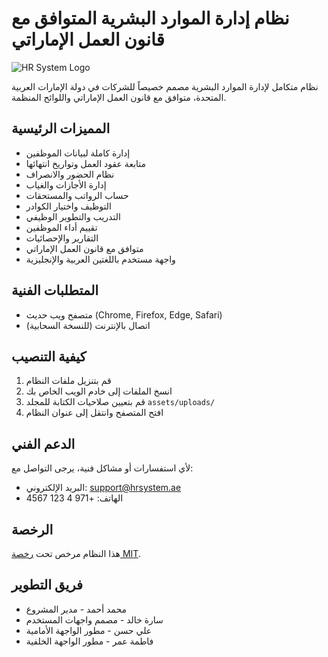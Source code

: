 # نظام إدارة الموارد البشرية المتوافق مع قانون العمل الإماراتي

![HR System Logo](assets/images/logo.png)

نظام متكامل لإدارة الموارد البشرية مصمم خصيصاً للشركات في دولة الإمارات العربية المتحدة، متوافق مع قانون العمل الإماراتي واللوائح المنظمة.

## المميزات الرئيسية

- إدارة كاملة لبيانات الموظفين
- متابعة عقود العمل وتواريخ انتهائها
- نظام الحضور والانصراف
- إدارة الأجازات والغياب
- حساب الرواتب والمستحقات
- التوظيف واختيار الكوادر
- التدريب والتطوير الوظيفي
- تقييم أداء الموظفين
- التقارير والإحصائيات
- متوافق مع قانون العمل الإماراتي
- واجهة مستخدم باللغتين العربية والإنجليزية

## المتطلبات الفنية

- متصفح ويب حديث (Chrome, Firefox, Edge, Safari)
- اتصال بالإنترنت (للنسخة السحابية)

## كيفية التنصيب

1. قم بتنزيل ملفات النظام
2. انسخ الملفات إلى خادم الويب الخاص بك
3. قم بتعيين صلاحيات الكتابة للمجلد `assets/uploads/`
4. افتح المتصفح وانتقل إلى عنوان النظام

## الدعم الفني

لأي استفسارات أو مشاكل فنية، يرجى التواصل مع:

- البريد الإلكتروني: support@hrsystem.ae
- الهاتف: +971 4 123 4567

## الرخصة

هذا النظام مرخص تحت [رخصة MIT](LICENSE).

## فريق التطوير

- محمد أحمد - مدير المشروع
- سارة خالد - مصمم واجهات المستخدم
- علي حسن - مطور الواجهة الأمامية
- فاطمة عمر - مطور الواجهة الخلفية